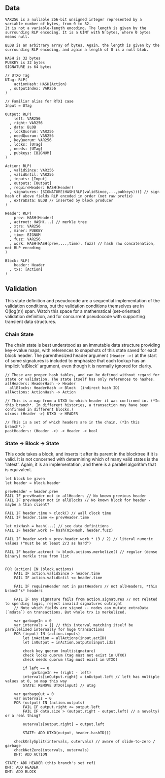 Data
---

```
VAR256 is a nullable 256-bit unsigned integer represented by a variable number of bytes, from 0 to 32.
It is not a variable-length encoding. The length is given by the surrounding RLP encoding. It is a UINT with N bytes, where 0 bytes means null.

BLOB is an arbitrary array of bytes. Again, the length is given by the surrounding RLP encoding, and again a length of 0 is a null blob.

HASH is 32 bytes
PUBKEY is 32 bytes
SIGNATURE is 64 bytes

// UTXO Tag
UTag: RLP(
    actionHash: HASH(Action)
  , outputIndex: VAR256
)

// Familiar alias for RTXI case
Input = UTag

Output: RLP(
    left: VAR256
  , right: VAR256
  , data: BLOB 
  , lockQuorum: VAR256
  , needQuorum: VAR256
  , keyQuorum: VAR256
  , locks: [UTag]
  , needs: [UTag]
  , pubkeys: [BIGNUM]
)

Action: RLP(
  , validSince: VAR256
  , validUntil: VAR256
  , inputs: [Input]
  , outputs: [Output]
  , requireHeader: HASH(Header)
  , signatures: [SIGNATURE(HASH(RLP(validSince,...,pubkeys)))] // sign hash of above fields RLP encoded in order (not raw prefix)
  , extraData: BLOB // inserted by block producer
)

Header: RLP(
    prev: HASH(Header)
  , actroot: HASH(...) // merkle tree
  , xtrs: VAR256
  , miner: PUBKEY
  , time: BIGNUM
  , fuzz: VAR256
  , work: HASH(HASH(prev,...,time), fuzz) // hash raw concatenation, not RLP encoding
)

Block: RLP(
    header: Header
  , txs: [Action]
)
```

Validation
---

This state definition and pseudocode are a sequential implementation of the validation conditions, but the validation conditions themselves are in O(log(n)) span. Watch this space for a mathematical (set-oriented) validation definition, and for concurrent pseudocode with supporting transient data structures.

### Chain State

The chain state is best understood as an immutable data structure providing key->value maps, with references to snapshots of this state saved for each block header.
The parenthesized header argument `(Header ->)` at the start of some signatures is included to emphasize that each lookup has an implicit 'atBlock' argument, even though it is normally ignored for clarity.

```
// These are proper hash tables, and can be defined without regard for state or validation. The state itself has only references to hashes.
allHeaders: HeaderHash -> Header
  allBlocks: HeaderHash -> Block  (indirect hash ID)
allActions: ActionHash -> Action

// This is a map from a UTXO to which header it was confirmed in. (*In this branch*. In different histories, a transaction may have been confirmed in different blocks.)
utxos: (Header ->) UTXO -> HEADER  

// This is a set of which headers are in the chain. (*In this branch*.)
pastHeaders: (Header ->) -> Header -> bool
```

### State -> Block -> State

This code takes a block, and inserts it after its parent in the blocktree if it is valid. It is not concerned with determining which of many valid states is the 'latest'. Again, it is an implementation, and there is a parallel algorithm that is equivalent.

```
let block be given
let header = block.header

prevHeader = header.prev
FAIL IF prevHeader not in allHeaders // No known previous header
FAIL IF prevHeader not in allBlocks // No known block for header - maybe a thin client?

FAIL IF header.time > clock() // wall clock time
FAIL IF header.time <= prevHeader.time

let mixHash = hash(...) // see data definitions
FAIL IF header.work != hash(mixHash, header.fuzz)

FAIL IF header.work > prev.header.work * (3 / 2) // literal numeric values ("must be at least 2/3 as hard")

FAIL IF header.actroot != block.actions.merkelize() // regular (dense binary) merkle tree from list


FOR (action) IN (block.actions)
    FAIL IF action.validSince > header.time
    FAIL IF action.validUntil <= header.time

    FAIL IF requireHeader not in pastHeaders // not allHeaders, *this branch's* headers

    FAIL IF any signature fails from action.signatures // not related to spending logic, reject invalid signatures outright
    // Note which fields are signed -- nodes can mutate extraData (`mdata`) on transactions. But whole trx is merkelized.

    var garbageIn = 0
    var intervals = {} // this interval matching itself be parallelized internally for huge transactions
    FOR (input) IN (action.inputs)
        let inAction = allActions(input.actID)
        let inOutput = inAction.outputs[input.idx]

        check key quorum (multisignature)
        check locks quorum (tag must not exist in UTXO)
        check needs quorum (tag must exist in UTXO)

        if left == 0
            garbageIn += (right - left)
        intervals[inOutput.right] = inOutput.left // left has multiple values at 0, so map this way
        STATE: REMOVE UTXO(input) // utag

    var garbageOut = 0
    var outervals = 0
    FOR (output) IN (action.outputs)
        FAIL IF output.right <= output.left
        FAIL IF data.size > (output.right - output.left) // a novelty? or a real thing?

        outervals[output.right] = output.left

        STATE: ADD UTXO(output, header.hashID())

    checkOnlySplit(intervals, outervals) // aware of slide-to-zero / garbage
    checkNetZero(intervals, outervals)
    DHT: ADD ACTION

STATE: ADD HEADER (this branch's set ref)
DHT: ADD HEADER
DHT: ADD BLOCK
```
